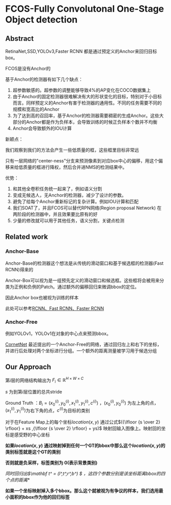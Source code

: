 # FCOS-Fully Convolutonal One-Stage Object detection

## Abstract

RetinaNet,SSD,YOLOv3,Faster RCNN 都是通过预定义的Anchor来回归目标box。

FCOS是没有Anchor的

基于Anchor的检测器有如下几个缺点：

1. 超参数敏感的。超参数的调整能够导致4%的AP变化在COCO数据集上
2. 由于Anchor的固定检测器很难解决有大的形状变化的目标，特别对于小目标而言。同样预定义的Anchor有害于检测器的通用性。不同的任务需要不同的规模和宽高比的Anchor
3. 为了达到高的召回率，基于Anchor的检测器需要稠密的生成Anchor。这些大部分的Anchor都是作为负样本，会导致训练的时候正负样本个数并不均衡
4. Anchor会导致额外的IOU计算

新颖点：

我们观察到我们的方法会产生一些低质量的框，这些框里目标非常远

只有一层网络的"center-ness"分支来预测像素到对应box中心的偏移，用这个偏移来给低质量的框进行降权，然后合并进NMS的检测结果中。

优势：

1. 和其他全卷积任务统一起来了，例如语义分割
2. 变成无候选人，无Anchor的检测器，减少了设计的参数。
3. 避免了给每个Anchor重新标记的复杂计算。例如IOU计算和匹配
4. 我们SOAT了，并且FCOS可以替代RPN网络(Region proposal Network) 在两阶段的检测器中，并且效果要比原有的好
5. 少量的修改就可以用于其他任务，语义分割，关键点检测

## Related work

### Anchor-Base 

Anchor-Base的检测器这个想法是从传统的滑动窗口和基于候选框的检测器(Fast RCNN)得来的

Anchor-Box可以视为是一组预先定义的滑动窗口和候选框。这些框将会被用来分类为正例和负例的Patch。通过额外的偏移回归来微调bbox的定位。

因此Anchor box也被视为训练的样本

此处可以参考[RCNN、Fast RCNN、Faster RCNN](./目标检测相关框架解析.md)

### Anchor-Free

例如YOLOv1，YOLOv1在对象的中心点来预测bbox。

[CornetNet](../Tracking/CornetNet.md)  最近提出的一个Anchor-Free的网络，通过回归左上和右下的坐标，并进行后处理对两个坐标进行分组。一个额外的距离测量被学习用于候选分组

## Our Approach

第$i$层的网络结构输出为 $F_i \in \mathbb R^{H \times W \times C}$

$s$ 为到第$i$层位置的总共stride

Ground Truth ：$B_i = (x_0^{(i)},y_0^{(i)},x_1^{(i)},y_1^{(i)},c^{(i)})$ ，$(x_0^{(i)},y_0^{(i)})$ 为左上角的点，$(x_1^{(i)},y_1^{(i)})$为右下角的点，$c^{(i)}$为目标的类别

对于在Feature Map上的每个坐标$location(x,y)$ 通过公式$({\lfloor {s \over 2} \rfloor} + xs ,{\lfloor {s \over 2} \rfloor} + ys)$ 映射回输入图像上。映射回的坐标是感受野的中心坐标

**如果$location (x,y)$ 通过映射掉到任何一个GT的bbox中那么这个$location(x,y)$的类别标签就是这个GT的类别**

**否则就是负采样，标签类别为 0(表示背景类别)**

**同时回归出$\mathbf t^* = (l^*,t^*,r^*,b^*) $ ，这四个参数分别是该坐标距离bbox的四个点的距离**

**如果一个坐标映射掉入多个bbox。那么这个就被视为有争议的样本，我们选用最小面积的bbox作为他的回归标签**





